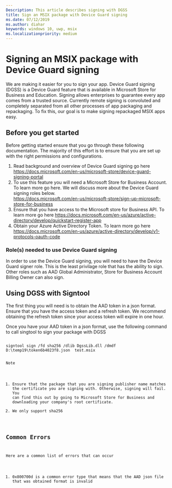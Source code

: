 ```yaml
---
Description: This article describes signing with DGSS
title: Sign an MSIX package with Device Guard signing
ms.date: 07/12/2019
ms.author: diahar
keywords: windows 10, uwp, msix
ms.localizationpriority: medium
---
```

# Signing an MSIX package with Device Guard signing
We are making it easier for you to sign your app. Device Guard signing (DGSS) is a Device Guard feature that is available in Microsoft Store for Business and Education. Signing allows enterprises to guarantee every app comes from a trusted source. Currently remote signing is convoluted and completely separated from all other processes of app packaging and repackaging. To fix this, our goal is to make signing repackaged MSIX apps easy.

## Before you get started 
Before getting started ensure that you go through these following documentation. The majority of this effort is to ensure that you are set up with the right permissions and configurations. 
1. Read background and overview of Device Guard signing go here https://docs.microsoft.com/en-us/microsoft-store/device-guard-signing-portal
2. To use this feature you will need a Microsoft Store for Business Account. To learn more go here. We will discuss more about the Device Guard signing roles below.  
https://docs.microsoft.com/en-us/microsoft-store/sign-up-microsoft-store-for-business
3. Ensure that you have access to the Microsoft store for Business API. To learn more go here https://docs.microsoft.com/en-us/azure/active-directory/develop/quickstart-register-app
4. Obtain your Azure Active Directory Token. To learn more go here https://docs.microsoft.com/en-us/azure/active-directory/develop/v1-protocols-oauth-code

### Role(s) needed to use Device Guard signing 
In order to use the Device Guard signing, you will need to have the Device Guard signer role. This is the least privilage role that has the ability to sign. Other roles such as AAD Global Administrator, Store for Business Account Billing Owner can also sign. 

## Using DGSS with Signtool 
The first thing you will need is to obtain the AAD token in a json format. Ensure that you have the access token and a refresh token. We recommend obtaining the refresh token since your access token will expire in one hour. 

Once you have your AAD token in a json format, use the following command to call singtool to sign your package with DGSS

<Code>
signtool sign /fd sha256 /dlib DgssLib.dll /dmdf D:\temp19\token6b4023f8.json  test.msix
  
Note
1. Ensure that the package that you are signing publisher name matches the certificate you are signing with. Otherwise, signing will fail. You can find this out by going to Microsoft Store for Business and downloading your company's root certificate. 
2. We only support sha256

## Common Errors 
Here are a common list of errors that can occur
1. 0x800700d is a common error type that means that the AAD json file that was obtained format is invalid


